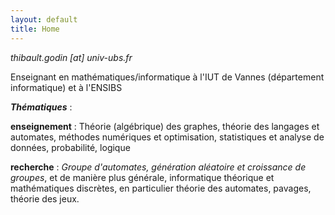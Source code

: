 ```yaml
---
layout: default
title: Home
---
```



_thibault.godin [at] univ-ubs.fr_

Enseignant en mathématiques/informatique à l'IUT de Vannes (département informatique) et à l'ENSIBS


**_Thématiques_** :


**enseignement** : Théorie (algébrique) des graphes, théorie des langages et automates, méthodes numériques et optimisation, statistiques et analyse de données, probabilité, logique

**recherche** : _Groupe d'automates, génération aléatoire et croissance de groupes_, et de manière plus générale,  informatique théorique et mathématiques discrètes, en particulier théorie des automates, pavages, théorie des jeux.



